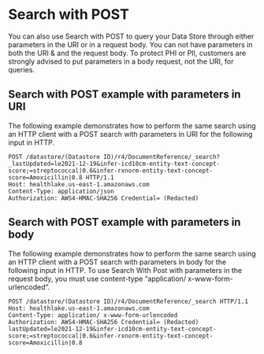 # Search with POST<a name="search-with-post"></a>

 You can also use Search with POST to query your Data Store through either parameters in the URI or in a request body\. You can not have parameters in both the URI & and the request body\. To protect PHI or PII, customers are strongly advised to put parameters in a body request, not the URI, for queries\.

## Search with POST example with parameters in URI<a name="uri-example"></a>

The following example demonstrates how to perform the same search using an HTTP client with a POST search with parameters in URI for the following input in HTTP\.

```
POST /datastore/(Datastore ID)/r4/DocumentReference/_search?_lastUpdated=le2021-12-19&infer-icd10cm-entity-text-concept-score;=streptococcal|0.6&infer-rxnorm-entity-text-concept-score=Amoxicillin|0.8 HTTP/1.1
Host: healthlake.us-east-1.amazonaws.com
Content-Type: application/json
Authorization: AWS4-HMAC-SHA256 Credential= (Redacted)
```

## Search with POST example with parameters in body<a name="body-example"></a>

The following example demonstrates how to perform the same search using an HTTP client with a POST search with parameters in body for the following input in HTTP\. To use Search With Post with parameters in the request body, you must use content\-type “application/ x\-www\-form\-urlencoded”\. 

```
POST /datastore/(Datastore ID)/r4/DocumentReference/_search HTTP/1.1
Host: healthlake.us-east-1.amazonaws.com
Content-Type: application/ x-www-form-urlencoded
Authorization: AWS4-HMAC-SHA256 Credential= (Redacted)
lastUpdated=le2021-12-19&infer-icd10cm-entity-text-concept-score;=streptococcal|0.6&infer-rxnorm-entity-text-concept-score=Amoxicillin|0.8
```